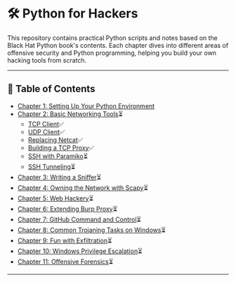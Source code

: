 # 🛠️ Python for Hackers

This repository contains practical Python scripts and notes based on the Black Hat Python book's contents. Each chapter dives into different areas of offensive security and Python programming, helping you build your own hacking tools from scratch.


---

## 📘 Table of Contents

- [Chapter 1: Setting Up Your Python Environment]()
- [Chapter 2: Basic Networking Tools](./Chapter%201.%20Basic%20Networking%20Tools/)⏳
  - [TCP Client](./Chapter%201.%20Basic%20Networking%20Tools/tcp_client.py)✅
  - [UDP Client](./Chapter%201.%20Basic%20Networking%20Tools/udp_client.py)✅
  - [Replacing Netcat](./Chapter%201.%20Basic%20Networking%20Tools/replacing_netcat.py)✅ 
  - [Building a TCP Proxy](./tcp_proxy.py)✅
  - [SSH with Paramiko](./ssh_paramiko.py)⏳
  - [SSH Tunneling](./ssh_tunneling.py)⏳
- [Chapter 3: Writing a Sniffer](#chapter-3-writing-a-sniffer)⏳
- [Chapter 4: Owning the Network with Scapy](#chapter-4-owning-the-network-with-scapy)⏳
- [Chapter 5: Web Hackery](#chapter-5-web-hackery)⏳
- [Chapter 6: Extending Burp Proxy](#chapter-6-extending-burp-proxy)⏳
- [Chapter 7: GitHub Command and Control](#chapter-7-github-command-and-control)⏳
- [Chapter 8: Common Trojaning Tasks on Windows](#chapter-8-common-trojaning-tasks-on-windows)⏳
- [Chapter 9: Fun with Exfiltration](#chapter-9-fun-with-exfiltration)⏳
- [Chapter 10: Windows Privilege Escalation](#chapter-10-windows-privilege-escalation)⏳
- [Chapter 11: Offensive Forensics](#chapter-11-offensive-forensics)⏳

---
